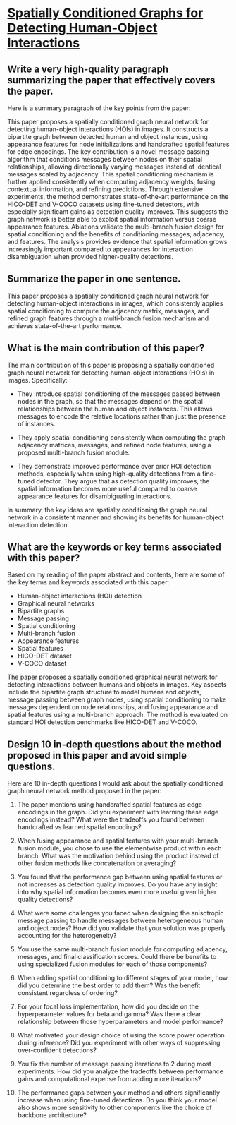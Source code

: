 # [Spatially Conditioned Graphs for Detecting Human-Object Interactions](https://arxiv.org/abs/2012.06060)

## Write a very high-quality paragraph summarizing the paper that effectively covers the paper.

 Here is a summary paragraph of the key points from the paper:

This paper proposes a spatially conditioned graph neural network for detecting human-object interactions (HOIs) in images. It constructs a bipartite graph between detected human and object instances, using appearance features for node initializations and handcrafted spatial features for edge encodings. The key contribution is a novel message passing algorithm that conditions messages between nodes on their spatial relationships, allowing directionally varying messages instead of identical messages scaled by adjacency. This spatial conditioning mechanism is further applied consistently when computing adjacency weights, fusing contextual information, and refining predictions. Through extensive experiments, the method demonstrates state-of-the-art performance on the HICO-DET and V-COCO datasets using fine-tuned detectors, with especially significant gains as detection quality improves. This suggests the graph network is better able to exploit spatial information versus coarse appearance features. Ablations validate the multi-branch fusion design for spatial conditioning and the benefits of conditioning messages, adjacency, and features. The analysis provides evidence that spatial information grows increasingly important compared to appearances for interaction disambiguation when provided higher-quality detections.


## Summarize the paper in one sentence.

 This paper proposes a spatially conditioned graph neural network for detecting human-object interactions in images, which consistently applies spatial conditioning to compute the adjacency matrix, messages, and refined graph features through a multi-branch fusion mechanism and achieves state-of-the-art performance.


## What is the main contribution of this paper?

 The main contribution of this paper is proposing a spatially conditioned graph neural network for detecting human-object interactions (HOIs) in images. Specifically:

- They introduce spatial conditioning of the messages passed between nodes in the graph, so that the messages depend on the spatial relationships between the human and object instances. This allows messages to encode the relative locations rather than just the presence of instances.

- They apply spatial conditioning consistently when computing the graph adjacency matrices, messages, and refined node features, using a proposed multi-branch fusion module. 

- They demonstrate improved performance over prior HOI detection methods, especially when using high-quality detections from a fine-tuned detector. They argue that as detection quality improves, the spatial information becomes more useful compared to coarse appearance features for disambiguating interactions.

In summary, the key ideas are spatially conditioning the graph neural network in a consistent manner and showing its benefits for human-object interaction detection.


## What are the keywords or key terms associated with this paper?

 Based on my reading of the paper abstract and contents, here are some of the key terms and keywords associated with this paper:

- Human-object interactions (HOI) detection
- Graphical neural networks
- Bipartite graphs 
- Message passing
- Spatial conditioning
- Multi-branch fusion
- Appearance features
- Spatial features
- HICO-DET dataset
- V-COCO dataset

The paper proposes a spatially conditioned graphical neural network for detecting interactions between humans and objects in images. Key aspects include the bipartite graph structure to model humans and objects, message passing between graph nodes, using spatial conditioning to make messages dependent on node relationships, and fusing appearance and spatial features using a multi-branch approach. The method is evaluated on standard HOI detection benchmarks like HICO-DET and V-COCO.


## Design 10 in-depth questions about the method proposed in this paper and avoid simple questions.

 Here are 10 in-depth questions I would ask about the spatially conditioned graph neural network method proposed in the paper:

1. The paper mentions using handcrafted spatial features as edge encodings in the graph. Did you experiment with learning these edge encodings instead? What were the tradeoffs you found between handcrafted vs learned spatial encodings?

2. When fusing appearance and spatial features with your multi-branch fusion module, you chose to use the elementwise product within each branch. What was the motivation behind using the product instead of other fusion methods like concatenation or averaging? 

3. You found that the performance gap between using spatial features or not increases as detection quality improves. Do you have any insight into why spatial information becomes even more useful given higher quality detections?

4. What were some challenges you faced when designing the anisotropic message passing to handle messages between heterogeneous human and object nodes? How did you validate that your solution was properly accounting for the heterogeneity?

5. You use the same multi-branch fusion module for computing adjacency, messages, and final classification scores. Could there be benefits to using specialized fusion modules for each of those components? 

6. When adding spatial conditioning to different stages of your model, how did you determine the best order to add them? Was the benefit consistent regardless of ordering?

7. For your focal loss implementation, how did you decide on the hyperparameter values for beta and gamma? Was there a clear relationship between those hyperparameters and model performance?

8. What motivated your design choice of using the score power operation during inference? Did you experiment with other ways of suppressing over-confident detections?

9. You fix the number of message passing iterations to 2 during most experiments. How did you analyze the tradeoffs between performance gains and computational expense from adding more iterations?

10. The performance gaps between your method and others significantly increase when using fine-tuned detections. Do you think your model also shows more sensitivity to other components like the choice of backbone architecture?
